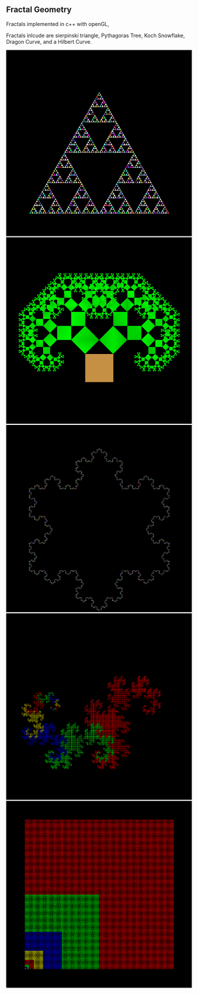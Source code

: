 ## Fractal Geometry

Fractals implemented in c++ with openGL, 

Fractals inlcude are sierpinski triangle, Pythagoras Tree, Koch Snowflake, Dragon Curve, and a Hilbert Curve.

![image](images/image.png)
![image](images/image%20copy.png)
![image](images/image%20copy%202.png)
![image](images/image%20copy%203.png)
![image](images/image%20copy%204.png)